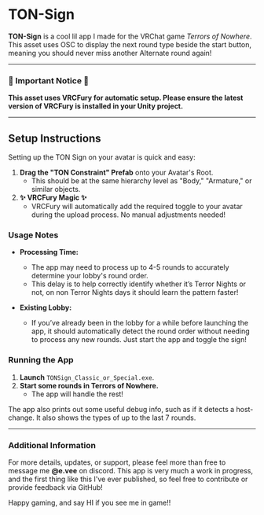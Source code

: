 # TON-Sign

**TON-Sign** is a cool lil app I made for the VRChat game *Terrors of Nowhere*. This asset uses OSC to display the next round type beside the start button, meaning you should never miss another Alternate round again!

---

### 🚨 Important Notice 🚨
**This asset uses VRCFury for automatic setup. Please ensure the latest version of VRCFury is installed in your Unity project.**

---

## Setup Instructions

Setting up the TON Sign on your avatar is quick and easy:

1. **Drag the "TON Constraint" Prefab** onto your Avatar's Root.
   - This should be at the same hierarchy level as "Body," "Armature," or similar objects.
2. **✨ VRCFury Magic ✨**
   - VRCFury will automatically add the required toggle to your avatar during the upload process. No manual adjustments needed!

### Usage Notes

- **Processing Time:** 
  - The app may need to process up to 4-5 rounds to accurately determine your lobby's round order.
  - This delay is to help correctly identify whether it’s Terror Nights or not, on non Terror Nights days it should learn the pattern faster! 
  
- **Existing Lobby:** 
  - If you’ve already been in the lobby for a while before launching the app, it should automatically detect the round order without needing to process any new rounds. Just start the app and toggle the sign!

### Running the App

1. **Launch** `TONSign_Classic_or_Special.exe`.
2. **Start some rounds in Terrors of Nowhere.** 
   - The app will handle the rest!

The app also prints out some useful debug info, such as if it detects a host-change. It also shows the types of up to the last 7 rounds.

---

### Additional Information

For more details, updates, or support, please feel more than free to message me **@e.vee** on discord. This app is very much a work in progress, and the first thing like this I've ever published, so feel free to contribute or provide feedback via GitHub!

Happy gaming, and say HI if you see me in game!!
